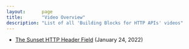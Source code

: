 ```yaml
---
layout:      page
title:       "Video Overview"
description: "List of all 'Building Blocks for HTTP APIs' videos"
---
```


- [The Sunset HTTP Header Field](rfc-8594-sunset "Resources and APIs disappear at some point in time; the Sunset field allows to advertise that event to clients.") (January 24, 2022)
